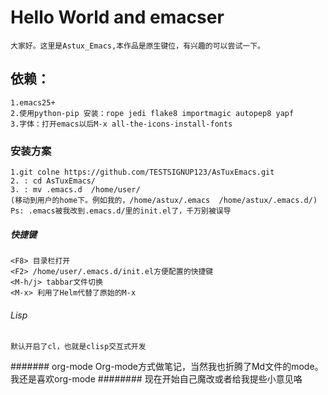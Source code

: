 # Hello World and emacser #
	大家好。这里是Astux_Emacs,本作品是原生键位，有兴趣的可以尝试一下。
## 依赖： ##
	1.emacs25+
	2.使用python-pip 安装：rope jedi flake8 importmagic autopep8 yapf
	3.字体：打开emacs以后M-x all-the-icons-install-fonts
### 安装方案 ###
    1.git colne https://github.com/TESTSIGNUP123/AsTuxEmacs.git
    2. : cd AsTuxEmacs/
    3. : mv .emacs.d  /home/user/  
    (移动到用户的home下。例如我的，/home/astux/.emacs  /home/astux/.emacs.d/)
    Ps: .emacs被我改到.emacs.d/里的init.el了，千万别被误导
##### 快捷键 
	<F8> 目录栏打开
	<F2> /home/user/.emacs.d/init.el方便配置的快捷键
	<M-h/j> tabbar文件切换
	<M-x> 利用了Helm代替了原始的M-x
###### Lisp
	默认开启了cl，也就是clisp交互式开发
#######	org-mode
	<C-c C-t> 
	Org-mode方式做笔记，当然我也折腾了Md文件的mode。我还是喜欢org-mode
######## 现在开始自己魔改或者给我提些小意见咯
